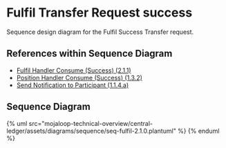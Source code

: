 # Fulfil Transfer Request success

Sequence design diagram for the Fulfil Success Transfer request.

## References within Sequence Diagram

* [Fulfil Handler Consume (Success) (2.1.1)](2.1.1-fulfil-handler-consume.md)
* [Position Handler Consume (Success) (1.3.2)](1.3.2-fulfil-position-handler-consume.md)
* [Send Notification to Participant (1.1.4.a)](1.1.4.a-send-notification-to-participant.md)

## Sequence Diagram

{% uml src="mojaloop-technical-overview/central-ledger/assets/diagrams/sequence/seq-fulfil-2.1.0.plantuml" %}
{% enduml %}
